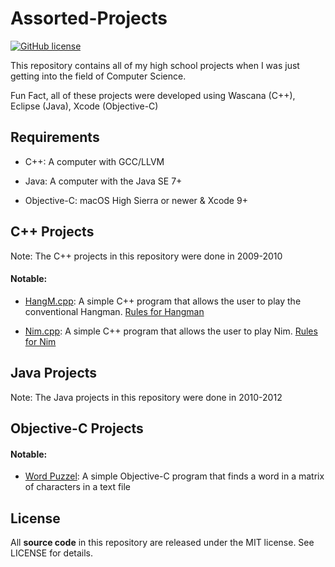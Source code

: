 # Assorted-Projects

[![GitHub license](https://img.shields.io/badge/license-MIT-blue.svg)](https://raw.githubusercontent.com/nextseto/Assorted-Projects/master/LICENSE)

This repository contains all of my high school projects when I was just getting into the field of Computer Science.

Fun Fact, all of these projects were developed using Wascana (C++), Eclipse (Java), Xcode (Objective-C)

## Requirements

- C++: A computer with GCC/LLVM

- Java: A computer with the Java SE 7+

- Objective-C: macOS High Sierra or newer & Xcode 9+

## C++ Projects

Note: The C++ projects in this repository were done in 2009-2010

#### Notable:

- [HangM.cpp](/C++/HangM.cpp): A simple C++ program that allows the user to play the conventional Hangman. [Rules for Hangman](https://en.wikipedia.org/wiki/Hangman_(game))

- [Nim.cpp](/C++/Nim.cpp): A simple C++ program that allows the user to play Nim. [Rules for Nim](https://en.wikipedia.org/wiki/Nim)

## Java Projects

Note: The Java projects in this repository were done in 2010-2012

## Objective-C Projects

#### Notable:

- [Word Puzzel](/ObjectiveC/WordPuzzle): A simple Objective-C program that finds a word in a matrix of characters in a text file

## License

All **source code** in this repository are released under the MIT license. See LICENSE for details.